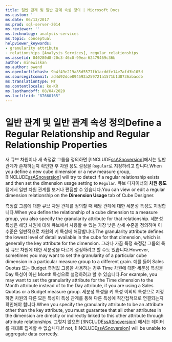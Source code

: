 ```yaml
---
title: 일반 관계 및 일반 관계 속성 정의 | Microsoft Docs
ms.custom: ''
ms.date: 06/13/2017
ms.prod: sql-server-2014
ms.reviewer: ''
ms.technology: analysis-services
ms.topic: conceptual
helpviewer_keywords:
- granularity attribute
- relationships [Analysis Services], regular relationships
ms.assetid: 840280d8-20c3-46c0-99ea-62479469c36b
author: minewiskan
ms.author: owend
ms.openlocfilehash: 9b4f49e219a85d5577fb1acddfe14e7afd3b105d
ms.sourcegitcommit: ad4d92dce894592a259721a1571b1d8736abacdb
ms.translationtype: MT
ms.contentlocale: ko-KR
ms.lasthandoff: 08/04/2020
ms.locfileid: "87660165"
---
```

# <a name="define-a-regular-relationship-and-regular-relationship-properties"></a><span data-ttu-id="550b0-102">일반 관계 및 일반 관계 속성 정의</span><span class="sxs-lookup"><span data-stu-id="550b0-102">Define a Regular Relationship and Regular Relationship Properties</span></span>
  <span data-ttu-id="550b0-103">새 큐브 차원이나 새 측정값 그룹을 정의하면 [!INCLUDE[ssASnoversion](../../includes/ssasnoversion-md.md)]에서는 일반 관계가 존재하는지 확인한 후 차원 용도 설정을 `Regular`로 지정하려고 합니다.</span><span class="sxs-lookup"><span data-stu-id="550b0-103">When you define a new cube dimension or a new measure group, [!INCLUDE[ssASnoversion](../../includes/ssasnoversion-md.md)] will try to detect if a regular relationship exists and then set the dimension usage setting to `Regular`.</span></span> <span data-ttu-id="550b0-104">큐브 디자이너의 **차원 용도** 탭에서 일반 차원 관계를 보거나 편집할 수 있습니다.</span><span class="sxs-lookup"><span data-stu-id="550b0-104">You can view or edit a regular dimension relationship on the **Dimension Usage** tab of Cube Designer.</span></span>  
  
 <span data-ttu-id="550b0-105">측정값 그룹에 대한 큐브 차원 관계를 정의할 때 해당 관계에 대한 세분성 특성도 지정합니다.</span><span class="sxs-lookup"><span data-stu-id="550b0-105">When you define the relationship of a cube dimension to a measure group, you also specify the granularity attribute for that relationship.</span></span> <span data-ttu-id="550b0-106">세분성 특성은 해당 차원에 대해 큐브에서 사용할 수 있는 가장 낮은 상세 수준을 정의하며 이 수준은 일반적으로 차원의 키 특성에 해당합니다.</span><span class="sxs-lookup"><span data-stu-id="550b0-106">The granularity attribute defines the lowest level of detail available in the cube for that dimension, which is generally the key attribute for the dimension.</span></span> <span data-ttu-id="550b0-107">그러나 가끔 특정 측정값 그룹의 특정 큐브 차원에 대한 세분성을 다르게 설정하려고 할 수도 있습니다.</span><span class="sxs-lookup"><span data-stu-id="550b0-107">However, sometimes you may want to set the granularity of a particular cube dimension in a particular measure group to a different grain.</span></span> <span data-ttu-id="550b0-108">예를 들어 Sales Quotas 또는 Budget 측정값 그룹을 사용하는 경우 Time 차원에 대한 세분성 특성을 Day 특성이 아닌 Month 특성으로 설정하려고 할 수 있습니다.</span><span class="sxs-lookup"><span data-stu-id="550b0-108">For example, you may want to set the granularity attribute for the Time dimension to the Month attribute instead of to the Day attribute, if you are using a Sales Quotas or a Budget measure group.</span></span> <span data-ttu-id="550b0-109">세분성 특성을 키 특성 이외의 특성으로 지정하면 차원의 다른 모든 특성이 특성 관계를 통해 다른 특성에 직간접적으로 연결되는지 확인해야 합니다.</span><span class="sxs-lookup"><span data-stu-id="550b0-109">When you specify the granularity attribute to be an attribute other than the key attribute, you must guarantee that all other attributes in the dimension are directly or indirectly linked to this other attribute through attribute relationships.</span></span> <span data-ttu-id="550b0-110">그렇지 않으면 [!INCLUDE[ssASnoversion](../../includes/ssasnoversion-md.md)] 에서는 데이터를 제대로 집계할 수 없습니다.</span><span class="sxs-lookup"><span data-stu-id="550b0-110">If not, [!INCLUDE[ssASnoversion](../../includes/ssasnoversion-md.md)] will be unable to aggregate data correctly.</span></span>  
  
  
